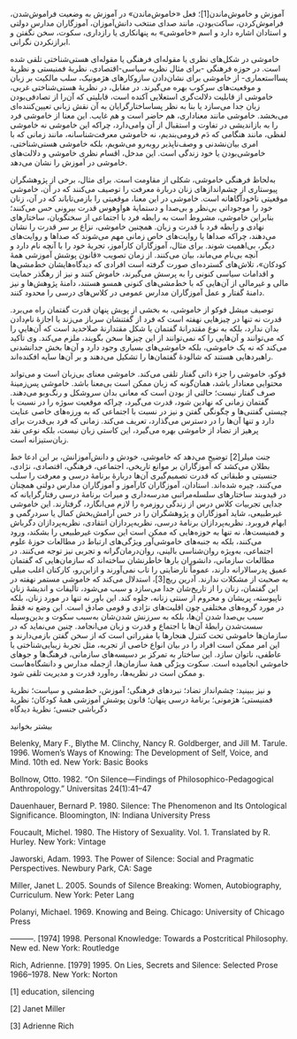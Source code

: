   آموزش و خاموش‌ماندن[1]؛ فعل «خاموش‌ماندن» در آموزش به وضعیت فراموش‌شدن، فراموش‌کردن، ساکت‌بودن، مانند صدای منتخب دانش‌آموزان، آموزگاران مدارس دولتی و استادان اشاره دارد و اسم «خاموشی» به پنهانکاری یا رازداری، سکوت، سخن نگفتن و ابرازنکردن نگرانی.

خاموشی در شکل‌های نظری یا مقوله‌ای فرهنگی یا مقوله‌ای هستی‌شناختی تلقی شده است. در حوزه فرهنگی -برای مثال نظریه سیاسی-اقتصادی، نظریۀ فمنیستی و نظریۀ پسااستعماری- از خاموشی برای نشان‌دادن سازوکارهای هژمونیک، سلب مالکیت بر زبان و موقعیت‌های سرکوب بهره می‌گیرند. در مقابل، در نظریۀ هستی‌شناختی غربی، خاموشی از قابلیت دلالت‌گری استعلایی آکنده است، قابلیتی که آن‌را از تصادفی‌بودن زبان جدا می‌سازد یا بنا به نظر پساساختارگرایان به آن نقش زبانی تعیین‌کننده‌ای می‌بخشد. خاموشی مانند معناداری، هم حاضر است و هم غایب. این معنا از خاموشی فرد را به بازاندیشی در تفاوت و استقبال از آن وامی‌دارد، چراکه این خاموشی نه خاموشی لفظی، مانند هنگامی که دَم فرومی‌بندیم، نه خاموشی معرفت‌شناسانه، مانند زمانی که با امری بیان‌نشدنی و وصف‌ناپذیر روبه‌رو می‌شویم، بلکه خاموشی هستی‌شناختی، خاموشی‌بودن یا خود زندگی است. این مدخل، اقسام نظری خاموشی و دلالت‌های خاموشی در آموزش را نشان می‌دهد.

به‌لحاظ فرهنگی خاموشی، شکلی از مقاومت است. برای مثال، برخی از پژوهشگران پیوستاری از چشم‌اندازهای زنان دربارة معرفت را توصیف می‌کنند که در آن، خاموشی موقعیتی ناخودآگاهانه است. خاموشی در این معنا، موقعیتی را بازمی‌تاباند که در آن، زنان خود را موجوداتی بی‌نظر و بی‌صدا و دستمایۀ هواوهوس قدرت بیرونی حس می‌کنند؛ بنابراین خاموشی، مشروط است به رابطه فرد با اجتماعی از سخنگویان، ساختارهای نهادی و رابطه فرد با قدرت و زبان. همچنین خاموشی، نزاع بر سر قدرت را نشان می‌دهند، چراکه صداها یا روایت‌های خاص زمانی مهم می‌شوند که صداها و روایت‌های دیگر، بی‌اهمیت شوند. برای مثال، آموزگاران کارآموز، تجربۀ خود را با آنچه نام دارد و آنچه بی‌نام می‌ماند، بیان می‌کنند. از زمان تصویب «قانون پوشش آموزشی همۀ کودکان»، تلاش‌های گسترده‌ای صورت گرفته است افرادی که دیدگاه‌هایشان خط‌مشی‌ها و اقدامات سیاسی کنونی را به پرسش می‌گیرند، خاموش کنند و نیز از رهگذر حمایت مالی و غیرمالی از آن‌هایی که با خط‌مشی‌های کنونی همسو هستند، دامنۀ پژوهش‌ها و نیز دامنۀ گفتار و عمل آموزگاران مدارس عمومی در کلاس‌های درسی را محدود کنند.

توصیف میشل فوکو از خاموشی، به بخشی از پویش پنهان قدرت گفتمان راه می‌برد. قدرت نه تنها در چیزهایی نهفته است که فرد از گفتنشان سرباز می‌زند یا اجازۀ نام‌دادن بدان ندارد، بلکه به نوع مقتدرانۀ گفتمان یا شکل مقتدارنۀ صلاحدید است که آن‌هایی را که می‌توانند و آن‌هایی را که نمی‌توانند از این چیزها سخن بگویند، ملزم می‌کند. وی تأکید می‌کند که نه یک خاموشی، بلکه خاموشی‌های بسیاری وجود دارد و آن‌ها بخش جدانشدنی راهبردهایی هستند که شالودۀ گفتمان‌ها را تشکیل می‌دهند و بر آن‌ها سایه افکنده‌اند.

فوکو، خاموشی را جزء ذاتی گفتار تلقی می‌کند. خاموشی معنای بی‌زبان است و می‌تواند محتوایی معنادار باشد، همان‌گونه که زبان ممکن است بی‌معنا باشد. خاموشی پس‌زمینۀ صرف گفتار نیست؛ حالتی از بودن است که معانی بدان سروشکل و رنگ‌وبو می‌دهند. گفتمان زمانی که نهادین ‌شود، قدرت می‌گیرد، چراکه موقعیت سوژه را در نسبت با چیستی گفتنی‌ها و چگونگی گفتن و نیز در نسبت با اجتماعی که به ورزه‌های خاصی عنایت دارد و تنها آن‌ها را در دسترس می‌گذارد، تعریف می‌کند. زمانی که فرد بی‌قدرت برای پرهیز از تضاد از خاموشی بهره می‌گیرد، این کاستی زبان نیست، بلکه نوعی نقد زبان‌ستیزانه است.

جنت میلر[2] توضیح می‌دهد که خاموشی، خودش و دانش‌آموزانش، بر این ادعا خط بطلان می‌کشد که آموزگاران بر موانع تاریخی، اجتماعی، فرهنگی، اقتصادی، نژادی، جنسیتی و طبقاتی که قدرت تصمیم‌گیری آن‌ها دربارۀ برنامۀ درسی و معرفت را سلب می‌کنند، چیره شده‌اند. استادان، آموزگاران کارآموز و آموزگاران مدارس دولتی همچنان در قیدوبند ساختارهای سلسله‌مراتبی مدرسه‌داری و میراث برنامۀ درسی رفتارگرایانه که جدایی تجربیات کلاس درس از زندگی روزمره را لازم می‌انگارد، گرفتارند. این خاموشی غیرطبیعی، شاید آموزگاران و پژوهشگران را در حس آرامش‌بخش کمال یا سردرگمی و ابهام فروبرد. نظریه‌پردازان برنامۀ درسی، نظریه‌پردازان انتقادی، نظریه‌پردازان دگرباش و فمنیست‌ها، نه تنها به حوزه‌هایی که ممکن است این سکوت غیرطبیعی را بشکند، ورود می‌کنند، بلکه به جنبه‌های خاموشی‌آور ویژگی‌های ارتباط در مطالعات حوزۀ علوم اجتماعی، به‌ویژه روان‌شناسی بالینی، روان‌درمان‌گرانه و تجربی نیز توجه می‌کنند. در مطالعات سازمانی، دانشوران بارها خاطرنشان ساخته‌اند که سازمان‌هایی که گفتمان عمیق پدرسالارانه دارند، عموماً نارضایتی را تاب نمی‌آورند و ازاین‌رو، کارکنان اغلب میلی به صحبت از مشکلات ندارند. آدرین ریچ[3]، استدلال می‌کند که خاموشی مستمر نهفته در این گفتمان، زنان را از تاریخ‌شان جدا می‌سازد و سبب می‌شود، تألیفات و اندیشۀ زنان ناپیوسته، پریشان و محروم از سنتی زنانه، جلوه کند. این باور نه تنها در مورد زنان، بلکه در مورد گروه‌های مختلفی چون اقلیت‌های نژادی و قومی صادق است. این وضع نه فقط سبب بی‌صدا شدن آن‌ها، بلکه به سرزنش شدن‌شان به‌سبب سکوت و بدین‌وسیله سست‌شدن رابطۀ آن‌ها با اجتماع و قدرت و زبان می‌انجامد. چنین می‌نماید که در سازمان‌ها خاموشی تحت کنترل هنجارها یا مقرراتی است که از سخن گفتن بازمی‌دارند و این امر ممکن است افراد را در بیان انواع خاصی از تجربه، مثل تجربۀ زیبایی‌شناختی یا عاطفی، ناتوان سازد. این ساختار به تمرکز بر دسیسه‌های سازمانی، فرهنگ‌ها و جوهای خاموشی انجامیده است. سکوت ویژگی همۀ سازمان‌ها، ازجمله مدارس و دانشگاه‌هاست و ممکن است در نظریه‌ها، ره‌آورد قدرت و مدیریت تلقی شود.

و نیز ببینید: چشم‌انداز تضاد؛ نبردهای فرهنگی؛ آموزش، خط‌مشی و سیاست؛ نظریۀ فمنیستی؛ هژمونی؛ برنامۀ درسی پنهان؛ قانون پوشش آموزشی همۀ کودکان؛ نظریۀ دگرباشی جنسی؛ نظریۀ دیدگاه

بیشتر بخوانید

Belenky, Mary F., Blythe M. Clinchy, Nancy R. Goldberger, and Jill M. Tarule. 1996. Women’s Ways of Knowing: The Development of Self, Voice, and Mind. 10th ed. New York: Basic Books

Bollnow, Otto. 1982. “On Silence—Findings of Philosophico-Pedagogical Anthropology.” Universitas 24(1):41–47

Dauenhauer, Bernard P. 1980. Silence: The Phenomenon and Its Ontological Significance. Bloomington, IN: Indiana University Press

Foucault, Michel. 1980. The History of Sexuality. Vol. 1. Translated by R. Hurley. New York: Vintage

Jaworski, Adam. 1993. The Power of Silence: Social and Pragmatic Perspectives. Newbury Park, CA: Sage

Miller, Janet L. 2005. Sounds of Silence Breaking: Women, Autobiography, Curriculum. New York: Peter Lang

Polanyi, Michael. 1969. Knowing and Being. Chicago: University of Chicago Press

———. [1974] 1998. Personal Knowledge: Towards a Postcritical Philosophy. New ed. New York: Routledge

Rich, Adrienne. [1979] 1995. On Lies, Secrets and Silence: Selected Prose 1966–1978. New York: Norton

 

[1] education, silencing

[2] Janet Miller 

[3] Adrienne Rich

 

 

 

 

 

 